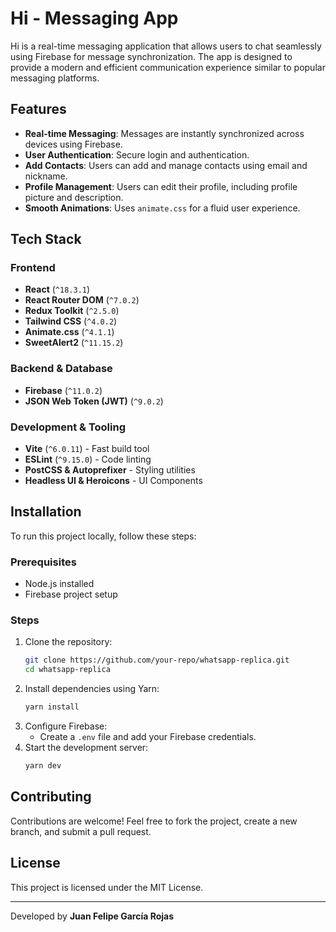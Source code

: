 # Hi - Messaging App

Hi is a real-time messaging application that allows users to chat seamlessly using Firebase for message synchronization. The app is designed to provide a modern and efficient communication experience similar to popular messaging platforms.

## Features
- **Real-time Messaging**: Messages are instantly synchronized across devices using Firebase.
- **User Authentication**: Secure login and authentication.
- **Add Contacts**: Users can add and manage contacts using email and nickname.
- **Profile Management**: Users can edit their profile, including profile picture and description.
- **Smooth Animations**: Uses `animate.css` for a fluid user experience.

## Tech Stack
### Frontend
- **React** (`^18.3.1`)
- **React Router DOM** (`^7.0.2`)
- **Redux Toolkit** (`^2.5.0`)
- **Tailwind CSS** (`^4.0.2`)
- **Animate.css** (`^4.1.1`)
- **SweetAlert2** (`^11.15.2`)

### Backend & Database
- **Firebase** (`^11.0.2`)
- **JSON Web Token (JWT)** (`^9.0.2`)

### Development & Tooling
- **Vite** (`^6.0.11`) - Fast build tool
- **ESLint** (`^9.15.0`) - Code linting
- **PostCSS & Autoprefixer** - Styling utilities
- **Headless UI & Heroicons** - UI Components

## Installation
To run this project locally, follow these steps:

### Prerequisites
- Node.js installed
- Firebase project setup

### Steps
1. Clone the repository:
   ```sh
   git clone https://github.com/your-repo/whatsapp-replica.git
   cd whatsapp-replica
   ```
2. Install dependencies using Yarn:
   ```sh
   yarn install
   ```
3. Configure Firebase:
   - Create a `.env` file and add your Firebase credentials.
4. Start the development server:
   ```sh
   yarn dev
   ```


## Contributing
Contributions are welcome! Feel free to fork the project, create a new branch, and submit a pull request.

## License
This project is licensed under the MIT License.

---
Developed by **Juan Felipe García Rojas** 

